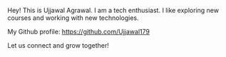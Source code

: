 Hey! This is Ujjawal Agrawal. I am a tech enthusiast. I like exploring new courses and working with new technologies.

My Github profile: https://github.com/Ujjawal179

Let us connect and grow together!
